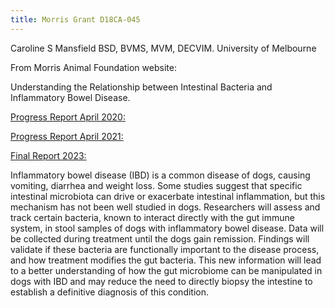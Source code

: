 ```yaml
---
title: Morris Grant D18CA-045
---
```

Caroline S Mansfield BSD, BVMS, MVM, DECVIM.  University of Melbourne

From Morris Animal Foundation website: 

Understanding the Relationship between Intestinal Bacteria and Inflammatory Bowel Disease.

[Progress Report April 2020:  ](https://www.samoyedhealthfoundation.org/files/MAFD18CA045ProgressReport.pdf)

[Progress Report April 2021: ](/files/MAFD18CA045.pdf)

[Final Report 2023: ](/files/d18ca045final.pdf)

Inflammatory bowel disease (IBD) is a common disease of dogs, causing vomiting, diarrhea and weight loss. Some studies suggest that specific intestinal microbiota can drive or exacerbate intestinal inflammation, but this mechanism has not been well studied in dogs. Researchers will assess and track certain bacteria, known to interact directly with the gut immune system, in stool samples of dogs with inflammatory bowel disease. Data will be collected during treatment until the dogs gain remission. Findings will validate if these bacteria are functionally important to the disease process, and how treatment modifies the gut bacteria. This new information will lead to a better understanding of how the gut microbiome can be manipulated in dogs with IBD and may reduce the need to directly biopsy the intestine to establish a definitive diagnosis of this condition.